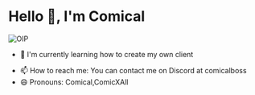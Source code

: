 # Hello 👋, I'm Comical
![OIP](https://github.com/ComicalSGT/ComicalSGT/assets/151361634/1d965eb0-7c81-4ff0-b6f5-babac17bab98)
<!--- 👀 I'm interested in ...-->
- 🌱 I'm currently learning how to create my own client
<!--- 💞️ I'm looking to collaborate on ...-->
- 📫 How to reach me: You can contact me on Discord at comicalboss
- 😄 Pronouns: Comical,ComicXAll
<!--- ⚡ Fun fact: ...-->

<!--
ComicalSGT/ComicalSGT is a ✨ special ✨ repository because its `README.md` (this file) appears on your GitHub profile.
You can click the Preview link to take a look at your changes.
-->
